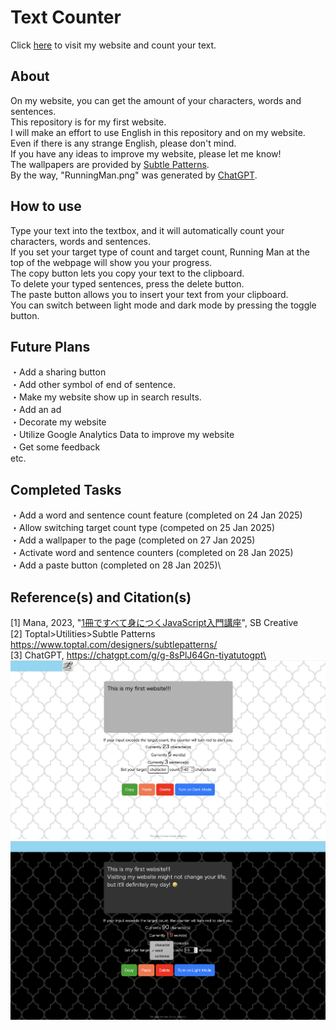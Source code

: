 # Text Counter
Click [here](https://appleple47.github.io/Text-Counter/) to visit my website and count your text.

## About
On my website, you can get the amount of your characters, words and sentences.\
This repository is for my first website.\
I will make an effort to use English in this repository and on my website.\
Even if there is any strange English, please don't mind.\
If you have any ideas to improve my website, please let me know!\
The wallpapers are provided by [Subtle Patterns](https://www.toptal.com/designers/subtlepatterns/).\
By the way, "RunningMan.png" was generated by [ChatGPT](https://chatgpt.com/g/g-8sPlJ64Gn-tiyatutogpt).

## How to use 
Type your text into the textbox, and it will automatically count your characters, words and sentences.\
If you set your target type of count and target count, Running Man at the top of the webpage will show you your progress.\
The copy button lets you copy your text to the clipboard.\
To delete your typed sentences, press the delete button.\
The paste button allows you to insert your text from your clipboard.\
You can switch between light mode and dark mode by pressing the toggle button.

## Future Plans
・Add a sharing button\
・Add other symbol of end of sentence.\
・Make my website show up in search results.\
・Add an ad\
・Decorate my website\
・Utilize Google Analytics Data to improve my website\
・Get some feedback\
  etc.

## Completed Tasks
・Add a word and sentence count feature (completed on 24 Jan 2025)\
・Allow switching target count type (competed on 25 Jan 2025)\
・Add a wallpaper to the page (completed on 27 Jan 2025)\
・Activate word and sentence counters (completed on 28 Jan 2025)\
・Add a paste button (completed on 28 Jan 2025)\

## Reference(s) and Citation(s)
[1] Mana, 2023, "[1冊ですべて身につくJavaScript入門講座](https://www.sbcr.jp/product/4815615758/)", SB Creative\
[2] Toptal>Utilities>Subtle Patterns https://www.toptal.com/designers/subtlepatterns/ \
[3] ChatGPT, https://chatgpt.com/g/g-8sPlJ64Gn-tiyatutogpt\
![Sample Image](./pictures/ScreenShot1.png)
![Sample Image](./pictures/ScreenShot2.png)
